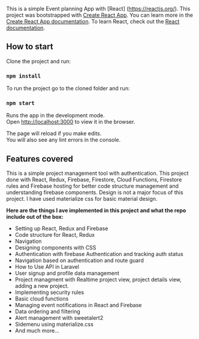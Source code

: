 This is a simple Event planning App with [React] (https://reactjs.org/). This project was bootstrapped with [Create React App](https://github.com/facebook/create-react-app). You can learn more in the [Create React App documentation](https://facebook.github.io/create-react-app/docs/getting-started). To learn React, check out the [React documentation](https://reactjs.org/).

## How to start

Clone the project and run:
### `npm install`

To run the project go to the cloned folder and run:
### `npm start`

Runs the app in the development mode.<br />
Open [http://localhost:3000](http://localhost:3000) to view it in the browser.

The page will reload if you make edits.<br />
You will also see any lint errors in the console.

## Features covered

This is a simple project management tool with authentication. This project done with React, Redux, Firebase, Firestore, Cloud Functions, Firestore rules and Firebase hosting for better code structure management and understanding firebase components. Design is not a major focus of this project. I have used materialize css for basic material design.

<b> Here are the things I ave implemented in this project and what the repo include out of the box: </b>

* Setting up React, Redux and Firebase
* Code structure for React, Redux
* Navigation
* Designing components with CSS
* Authentication with firebase Authentication and tracking auth status
* Navigation based on authentication and route guard
* How to Use API in Laravel
* User signup and profile data management
* Project managment with Realtime project view, project details view, adding a new project.
* Implementing security rules
* Basic cloud functions
* Managing event notifications in React and Firebase
* Data ordering and filtering
* Alert management with sweetalert2
* Sidemenu using materialize.css
* And much more...